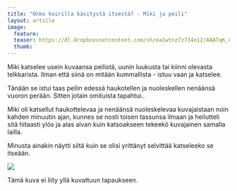```yaml
---
title: "Onko koirilla käsitystä itsestä? - Miki ja peili"
layout: article
image:
  feature:
  teaser: https://dl.dropboxusercontent.com/sh/ea1wtnz7z734o12/AAATqK_dCx6_yIMt5B326OQwa/blogi/IMG_20160726_101217-245px.jpg
  thumb:
---
```


Miki katselee usein kuvaansa peilistä, uunin luukusta tai kiinni olevasta telkkarista. Ilman että siinä on mitään kummallista - istuu vaan ja katselee.

Tänään se istui taas peilin edessä haukotellen ja nuoleskellen nenäänsä vuoron perään. Sitten jotain omituista tapahtui..

Miki oli katsellut haukottelevaa ja nenäänsä nuoleskelevaa kuvajaistaan noin kahden minuutin ajan, kunnes se nosti toisen tassunsa ilmaan ja heilutteli sitä hitaasti ylös ja alas aivan kuin katsoakseen tekeekö kuvajainen samalla lailla.

Minusta ainakin näytti siltä kuin se olisi yrittänyt selvittää katseleeko se itseään.

[![](https://dl.dropboxusercontent.com/sh/ea1wtnz7z734o12/AAB_Rmt_mX3CDYEIhgb3AuuSa/blogi/IMG_20160726_101217-800px.jpg)](https://dl.dropboxusercontent.com/sh/ea1wtnz7z734o12/AACuKFxAIIkf5uM5E6g1zpjfa/blogi/IMG_20160726_101217.jpg)

Tämä kuva ei liity yllä kuvattuun tapaukseen.